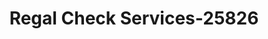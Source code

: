 ---
f_zip-code: 39301
f_state-code: MS
title: Regal Check Services-25826
f_phone: 601-483-3373
f_city-only: Meridian
f_address: 1804 Hwy 39 N Meridian
f_location-unique-id: '25826'
slug: regal-check-services-25826
updated-on: '2024-05-30T13:46:58.046Z'
created-on: '2024-05-30T13:36:59.803Z'
published-on: '2024-05-30T13:54:32.469Z'
f_city-state: cms/city/meridian-ms.md
f_company: cms/company/regal-check-services.md
f_state: cms/state/mississippi.md
layout: '[payday-loan].html'
tags: payday-loan
---